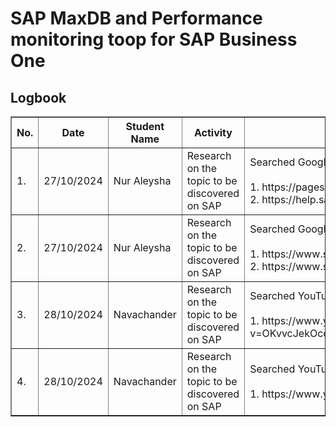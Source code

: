 # SAP MaxDB and Performance monitoring toop for SAP Business One	

<h2>Logbook</h2>
<table border="1">
    <tr>
        <th>No.</th>
        <th>Date</th>
        <th>Student Name</th>
        <th>Activity</th>
        <th>Details</th>
    </tr>
    <tr>
        <td>1.</td>
        <td>27/10/2024</td>
        <td>Nur Aleysha</td>
        <td>Research on the topic to be discovered on SAP</td>
        <td>Searched Google using keyword: 
        "SAP MaxDB for Microsoft Windows"
        <br>
        <br>
        1. https://pages.community.sap.com/topics/maxdb
        <br>
        2. https://help.sap.com/docs/SUPPORT_CONTENT/maxdb/3362173458.html
        </td>
    </tr>
    <tr>
        <td>2.</td>
        <td>27/10/2024</td>
        <td>Nur Aleysha</td>
        <td>Research on the topic to be discovered on SAP</td>
        <td>Searched Google using keyword: 
        "What is SAP MaxDB used for"
        <br>
        <br>
        1. https://www.suretysystems.com/insights/sap-maxdb-navigating-data-management-in-sap-operating-systems/
        <br>
        2. https://www.stechies.com/maxdb/
        </td>
    </tr>
    <tr>
        <td>3.</td>
        <td>28/10/2024</td>
        <td>Navachander</td>
        <td>Research on the topic to be discovered on SAP</td>
        <td>Searched YouTube using keyword: 
        "Performance monitoring toop for SAP Business One"
        <br>
        <br>
        1. https://www.youtube.com/watch?v=OKvvcJekOcc&pp=ygUxIFBlcmZvcm1hbmNlIG1vbml0b3JpbmcgdG9vcCBmb3IgU0FQIEJ1c2luZXNzIE9uZQ%3D%3D
        </td>
    </tr>
    <tr>
        <td>4.</td>
        <td>28/10/2024</td>
        <td>Navachander</td>
        <td>Research on the topic to be discovered on SAP</td>
        <td>Searched YouTube using keyword: 
        "SAP MaxDB for Microsoft Windows"
        <br>
        <br>
        1. https://www.youtube.com/watch?v=2vwR9XKty6s
        </td>
    </tr>
